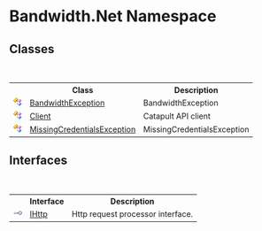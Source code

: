 # Bandwidth.Net Namespace

## Classes
&nbsp;<table><tr><th></th><th>Class</th><th>Description</th></tr><tr><td>![Public class](media/pubclass.gif "Public class")</td><td><a href="T_Bandwidth_Net_BandwidthException">BandwidthException</a></td><td>
BandwidthException</td></tr><tr><td>![Public class](media/pubclass.gif "Public class")</td><td><a href="T_Bandwidth_Net_Client">Client</a></td><td>
Catapult API client</td></tr><tr><td>![Public class](media/pubclass.gif "Public class")</td><td><a href="T_Bandwidth_Net_MissingCredentialsException">MissingCredentialsException</a></td><td>
MissingCredentialsException</td></tr></table>

## Interfaces
&nbsp;<table><tr><th></th><th>Interface</th><th>Description</th></tr><tr><td>![Public interface](media/pubinterface.gif "Public interface")</td><td><a href="T_Bandwidth_Net_IHttp">IHttp</a></td><td>
Http request processor interface.</td></tr></table>&nbsp;
